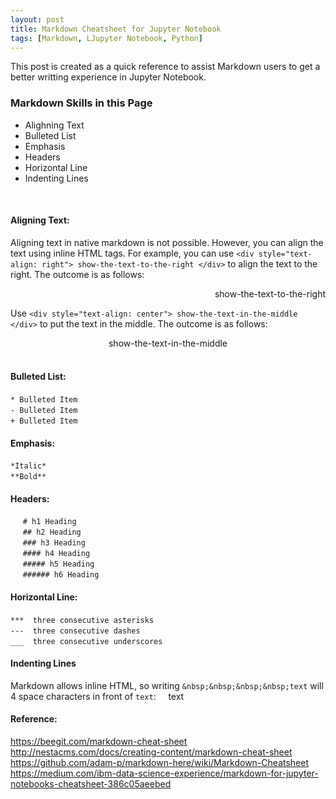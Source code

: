```yaml
---
layout: post
title: Markdown Cheatsheet for Jupyter Notebook
tags: [Markdown, LJupyter Notebook, Python]
---
```


This post is created as a quick reference to assist Markdown users to get a better writting experience in Jupyter Notebook.<br>

### Markdown Skills in this Page
* Alighning Text
* Bulleted List
* Emphasis
* Headers
* Horizontal Line
* Indenting Lines
<br>

#### Aligning Text:
Aligning text in native markdown is not possible. However, you can align the text using inline HTML tags. For example, you can use `<div style="text-align: right"> show-the-text-to-the-right </div>` to align the text to the right. The outcome is as follows:
<div style="text-align: right"> show-the-text-to-the-right </div>

Use `<div style="text-align: center"> show-the-text-in-the-middle </div>` to put the text in the middle. The outcome is as follows:
<div style="text-align: center"> show-the-text-in-the-middle </div>
<br>

#### Bulleted List:
`* Bulleted Item`    <br>
`- Bulleted Item`    <br>
`+ Bulleted Item`    <br>

#### Emphasis:
`*Italic*`    <br>
`**Bold**`    <br>


#### Headers:
&nbsp;&nbsp;&nbsp;&nbsp; `# h1 Heading`    <br>
&nbsp;&nbsp;&nbsp;&nbsp; `## h2 Heading`    <br>
&nbsp;&nbsp;&nbsp;&nbsp; `### h3 Heading`    <br>
&nbsp;&nbsp;&nbsp;&nbsp; `#### h4 Heading`    <br>
&nbsp;&nbsp;&nbsp;&nbsp; `##### h5 Heading`    <br>
&nbsp;&nbsp;&nbsp;&nbsp; `###### h6 Heading`    <br>

#### Horizontal Line:
`***  three consecutive asterisks `      <br>
`---  three consecutive dashes `         <br>
`___  three consecutive underscores `    <br>

#### Indenting Lines
Markdown allows inline HTML, so writing `&nbsp;&nbsp;&nbsp;&nbsp;text` will 4 space characters in front of `text`:
&nbsp;&nbsp;&nbsp;&nbsp;text    <br>

#### Reference:    <br>
https://beegit.com/markdown-cheat-sheet <br>
http://nestacms.com/docs/creating-content/markdown-cheat-sheet <br>
https://github.com/adam-p/markdown-here/wiki/Markdown-Cheatsheet <br>
https://medium.com/ibm-data-science-experience/markdown-for-jupyter-notebooks-cheatsheet-386c05aeebed <br>
